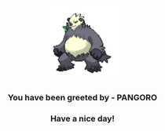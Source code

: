 <p align="center">
            <img src="https://raw.githubusercontent.com/PokeAPI/sprites/master/sprites/pokemon/675.png" width="150" height="150">
          </p>
          <h3 align="center">You have been greeted by - <b>PANGORO</b></h3>
          <h3 align="center">Have a nice day!</h3>
